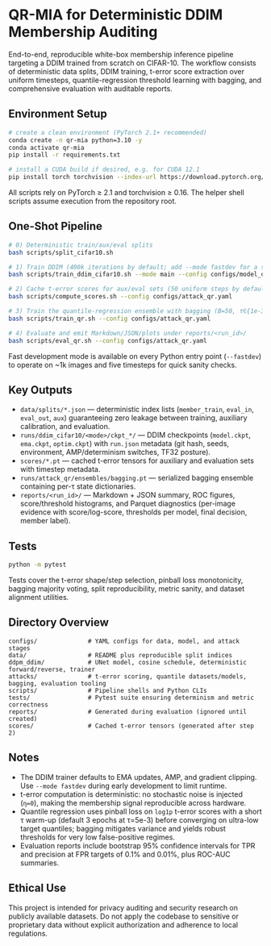 # QR-MIA for Deterministic DDIM Membership Auditing

End-to-end, reproducible white-box membership inference pipeline targeting a DDIM trained from scratch on CIFAR-10. The workflow consists of deterministic data splits, DDIM training, t-error score extraction over uniform timesteps, quantile-regression threshold learning with bagging, and comprehensive evaluation with auditable reports.

## Environment Setup

```bash
# create a clean environment (PyTorch 2.1+ recommended)
conda create -n qr-mia python=3.10 -y
conda activate qr-mia
pip install -r requirements.txt

# install a CUDA build if desired, e.g. for CUDA 12.1
pip install torch torchvision --index-url https://download.pytorch.org/whl/cu121
```

All scripts rely on PyTorch ≥ 2.1 and torchvision ≥ 0.16. The helper shell scripts assume execution from the repository root.

## One-Shot Pipeline

```bash
# 0) Deterministic train/aux/eval splits
bash scripts/split_cifar10.sh

# 1) Train DDIM (400k iterations by default; add --mode fastdev for a smoke run)
bash scripts/train_ddim_cifar10.sh --mode main --config configs/model_ddim.yaml --data configs/data_cifar10.yaml

# 2) Cache t-error scores for aux/eval sets (50 uniform steps by default)
bash scripts/compute_scores.sh --config configs/attack_qr.yaml

# 3) Train the quantile-regression ensemble with bagging (B=50, τ∈{1e-3,1e-4})
bash scripts/train_qr.sh --config configs/attack_qr.yaml

# 4) Evaluate and emit Markdown/JSON/plots under reports/<run_id>/
bash scripts/eval_qr.sh --config configs/attack_qr.yaml
```

Fast development mode is available on every Python entry point (`--fastdev`) to operate on ~1k images and five timesteps for quick sanity checks.

## Key Outputs

- `data/splits/*.json` — deterministic index lists (`member_train`, `eval_in`, `eval_out`, `aux`) guaranteeing zero leakage between training, auxiliary calibration, and evaluation.
- `runs/ddim_cifar10/<mode>/ckpt_*/` — DDIM checkpoints (`model.ckpt`, `ema.ckpt`, `optim.ckpt`) with `run.json` metadata (git hash, seeds, environment, AMP/determinism switches, TF32 posture).
- `scores/*.pt` — cached t-error tensors for auxiliary and evaluation sets with timestep metadata.
- `runs/attack_qr/ensembles/bagging.pt` — serialized bagging ensemble containing per-τ state dictionaries.
- `reports/<run_id>/` — Markdown + JSON summary, ROC figures, score/threshold histograms, and Parquet diagnostics (per-image evidence with score/log-score, thresholds per model, final decision, member label).

## Tests

```bash
python -m pytest
```

Tests cover the t-error shape/step selection, pinball loss monotonicity, bagging majority voting, split reproducibility, metric sanity, and dataset alignment utilities.

## Directory Overview

```
configs/              # YAML configs for data, model, and attack stages
data/                 # README plus reproducible split indices
ddpm_ddim/            # UNet model, cosine schedule, deterministic forward/reverse, trainer
attacks/              # t-error scoring, quantile datasets/models, bagging, evaluation tooling
scripts/              # Pipeline shells and Python CLIs
tests/                # Pytest suite ensuring determinism and metric correctness
reports/              # Generated during evaluation (ignored until created)
scores/               # Cached t-error tensors (generated after step 2)
```

## Notes

- The DDIM trainer defaults to EMA updates, AMP, and gradient clipping. Use `--mode fastdev` during early development to limit runtime.
- t-error computation is deterministic: no stochastic noise is injected (`η=0`), making the membership signal reproducible across hardware.
- Quantile regression uses pinball loss on `log1p` t-error scores with a short τ warm-up (default 3 epochs at τ=5e-3) before converging on ultra-low target quantiles; bagging mitigates variance and yields robust thresholds for very low false-positive regimes.
- Evaluation reports include bootstrap 95% confidence intervals for TPR and precision at FPR targets of 0.1% and 0.01%, plus ROC-AUC summaries.

## Ethical Use

This project is intended for privacy auditing and security research on publicly available datasets. Do not apply the codebase to sensitive or proprietary data without explicit authorization and adherence to local regulations.

